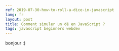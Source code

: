 ```yaml
---
ref: 2019-07-30-how-to-roll-a-dice-in-javascript
lang: fr
layout: post
title: Comment simuler un dé en JavaScript ?
tags: javascript beginners webdev
---
```


bonjour :)
